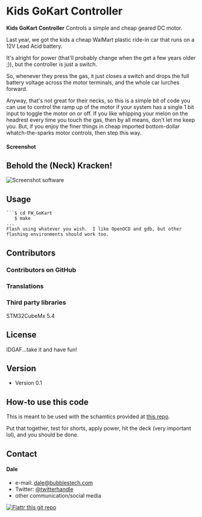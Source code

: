Kids GoKart Controller
======
**Kids GoKart Controller** Controls a simple and cheap geared DC motor. 

Last year, we got the kids a cheap WalMart plastic ride-in car that runs on a 12V Lead Acid battery.

It's alright for power (that'll probably change when the get a few years older ;)), but the controller is just a switch.

So, whenever they press the gas, it just closes a switch and drops the full battery voltage across the motor terminals, and the whole car lurches forward.

Anyway, that's not great for their necks, so this is a simple bit of code you can use to control the ramp up of the motor if your system has a single 1 bit input to toggle
the motor on or off.  If you like whipping your melon on the headrest every time you touch the gas, then by all means, don't let me keep you.  But, if you enjoy the finer
things in cheap imported bottom-dollar whatch-the-sparks motor controls, then step this way.

#### Screenshot
## Behold the (Neck) Kracken!
![Screenshot software](https://i5.walmartimages.com/asr/b12fd4e6-a230-48ca-a588-b58e65d6c5d6_1.c6e39c4c21f71234ce7eaa1315832471.jpeg?odnHeight=450&odnWidth=450&odnBg=FFFFFF)

## Usage
```$ git clone https://github.com/dale6998/FW_GoKart.git
```$ cd FW_GoKart
   $ make
...
Flash using whatever you wish.  I like OpenOCD and gdb, but other flashing environments should work too.
```
## Contributors

### Contributors on GitHub

### Translations

### Third party libraries
  STM32CubeMx 5.4

## License 
IDGAF...take it and have fun!

## Version 
* Version 0.1

## How-to use this code
This is meant to be used with the schamtics provided at [this repo](https://github.com/dale6998/Electrical_GoKart).

Put that together, test for shorts, apply power, hit the deck (very important lol), and you should be done.

## Contact
#### Dale
* e-mail: dale@bubblestech.com
* Twitter: [@twitterhandle](https://twitter.com/dale6998 "dale6998")
* other communication/social media

[![Flattr this git repo](http://api.flattr.com/button/flattr-badge-large.png)](https://flattr.com/submit/auto?user_id=username&url=https://github.com/username/sw-name&title=sw-name&language=&tags=github&category=software) 
